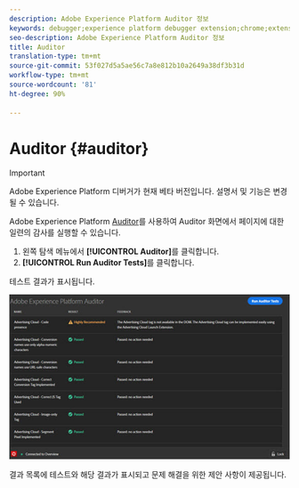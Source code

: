```yaml
---
description: Adobe Experience Platform Auditor 정보
keywords: debugger;experience platform debugger extension;chrome;extension;auditor;dtm;target
seo-description: Adobe Experience Platform Auditor 정보
title: Auditor
translation-type: tm+mt
source-git-commit: 53f027d5a5ae56c7a8e812b10a2649a38df3b31d
workflow-type: tm+mt
source-wordcount: '81'
ht-degree: 90%

---
```



# Auditor {#auditor}

>[!IMPORTANT]
>
>Adobe Experience Platform 디버거가 현재 베타 버전입니다. 설명서 및 기능은 변경될 수 있습니다.

Adobe Experience Platform [Auditor](https://docs.adobe.com/content/help/ko-KR/auditor/using/overview.html)를 사용하여 Auditor 화면에서 페이지에 대한 일련의 감사를 실행할 수 있습니다.

1. 왼쪽 탐색 메뉴에서 **[!UICONTROL Auditor]**&#x200B;를 클릭합니다.
1. **[!UICONTROL Run Auditor Tests]**&#x200B;를 클릭합니다.

테스트 결과가 표시됩니다.

![](assets/auditor-results.jpg)

결과 목록에 테스트와 해당 결과가 표시되고 문제 해결을 위한 제안 사항이 제공됩니다.